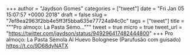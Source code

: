
+++
author = "Jaydson Gomes"
categories = ["tweet"]
date = "Fri Jan 05 15:07:57 +0000 2018"
draft = false
slug = "7ef8ea2963f2bb4e5ff3f5bba635e77724a94c0c"
tags = ["tweet"]
title = """Pro almoço: La Pasta Sémo..."""
tweet = true
micro = true
tweet_url = "https://twitter.com/jaydson/status/949296417482444800"
+++
Pro almoço: La Pasta Sémola Al Huevo Bolognese (Parufusão com guisado) https://t.co/9D68dyNATX
